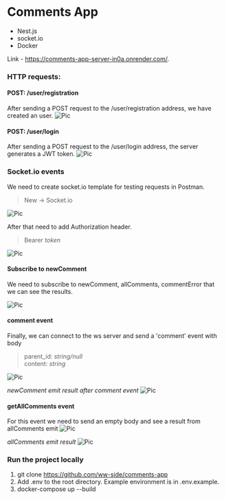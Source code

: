 # Comments App
- Nest.js
- socket.io
- Docker

Link - https://comments-app-server-in0a.onrender.com/.

### HTTP requests:
#### POST: /user/registration  
After sending a POST request to the /user/registration address, we have created an
user.
![Pic](https://images2.imgbox.com/dc/5a/UIDZwnuB_o.png)

#### POST: /user/login
After sending a POST request to the /user/login address, the server generates a JWT token.
![Pic](https://images2.imgbox.com/33/f4/BROnE4h7_o.png)

### Socket.io events
We need to create socket.io template for testing requests in Postman.  
> New -> Socket.io

![Pic](https://images2.imgbox.com/55/87/UOUa8up7_o.png)

After that need to add Authorization header.
> Bearer *token*

![Pic](https://images2.imgbox.com/d5/cf/Man7FhcL_o.png)

#### Subscribe to newComment
We need to subscribe to newComment, allComments, commentError that we can see the results.

![Pic](https://images2.imgbox.com/d9/27/MoFIGRXu_o.png)

#### comment event
Finally, we can connect to the ws server and send a 'comment' event with body
> parent_id: *string/null*  
> content: *string*

![Pic](https://images2.imgbox.com/de/b7/710IIPQA_o.png)

*newComment emit result after comment event*
![Pic](https://images2.imgbox.com/f5/81/4c2FDD51_o.png)

#### getAllComments event
For this event we need to send an empty body and see a result from allComments emit
![Pic](https://images2.imgbox.com/fc/f2/8rJBSR6E_o.png)

*allComments emit result*
![Pic](https://images2.imgbox.com/58/05/IRWWQE4V_o.png)


### Run the project locally
1. git clone https://github.com/ww-side/comments-app
2. Add .env to the root directory. Example environment is in .env.example.
3. docker-compose up --build